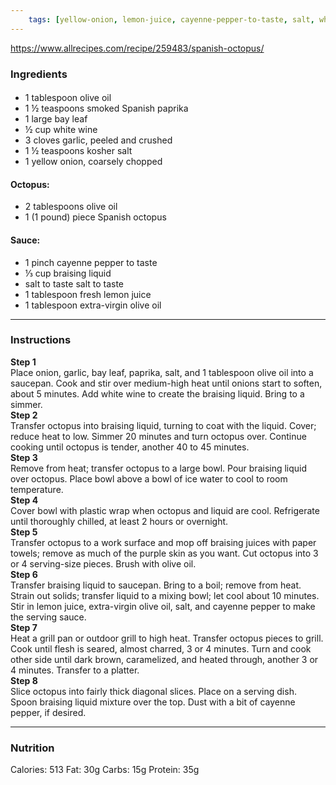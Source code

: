 ```yaml
---
	tags: [yellow-onion, lemon-juice, cayenne-pepper-to-taste, salt, white-wine, braising-liquid, smoked-Spanish-paprika, salt, olive-oil, Spanish-octopus, extra-virgin-olive-oil, bay-leaf, garlic]
---
```


https://www.allrecipes.com/recipe/259483/spanish-octopus/

### Ingredients

####   
* 1 tablespoon olive oil
* 1 ½ teaspoons smoked Spanish paprika
* 1 large bay leaf
* ½ cup white wine
* 3 cloves garlic, peeled and crushed
* 1 ½ teaspoons kosher salt
* 1  yellow onion, coarsely chopped
#### Octopus:  
* 2 tablespoons olive oil
* 1 (1 pound) piece Spanish octopus
#### Sauce:  
* 1 pinch cayenne pepper to taste
* ⅓ cup braising liquid
* salt to taste  salt to taste
* 1 tablespoon fresh lemon juice
* 1 tablespoon extra-virgin olive oil

---

### Instructions

**Step 1**  
Place onion, garlic, bay leaf, paprika, salt, and 1 tablespoon olive oil into a saucepan. Cook and stir over medium-high heat until onions start to soften, about 5 minutes. Add white wine to create the braising liquid. Bring to a simmer.  
**Step 2**  
Transfer octopus into braising liquid, turning to coat with the liquid. Cover; reduce heat to low. Simmer 20 minutes and turn octopus over. Continue cooking until octopus is tender, another 40 to 45 minutes.  
**Step 3**  
Remove from heat; transfer octopus to a large bowl. Pour braising liquid over octopus. Place bowl above a bowl of ice water to cool to room temperature.  
**Step 4**  
Cover bowl with plastic wrap when octopus and liquid are cool. Refrigerate until thoroughly chilled, at least 2 hours or overnight.  
**Step 5**  
Transfer octopus to a work surface and mop off braising juices with paper towels; remove as much of the purple skin as you want. Cut octopus into 3 or 4 serving-size pieces. Brush with olive oil.  
**Step 6**  
Transfer braising liquid to saucepan. Bring to a boil; remove from heat. Strain out solids; transfer liquid to a mixing bowl; let cool about 10 minutes. Stir in lemon juice, extra-virgin olive oil, salt, and cayenne pepper to make the serving sauce.  
**Step 7**  
Heat a grill pan or outdoor grill to high heat. Transfer octopus pieces to grill. Cook until flesh is seared, almost charred, 3 or 4 minutes. Turn and cook other side until dark brown, caramelized, and heated through, another 3 or 4 minutes. Transfer to a platter.  
**Step 8**  
Slice octopus into fairly thick diagonal slices. Place on a serving dish. Spoon braising liquid mixture over the top. Dust with a bit of cayenne pepper, if desired.  

---

### Nutrition

Calories: 513  Fat: 30g  Carbs: 15g  Protein: 35g  
